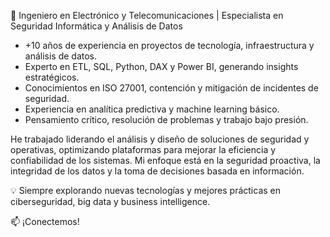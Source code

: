 🚀 Ingeniero en Electrónico y Telecomunicaciones | Especialista en Seguridad Informática y Análisis de Datos

* +10 años de experiencia en proyectos de tecnología, infraestructura y análisis de datos.
* Experto en ETL, SQL, Python, DAX y Power BI, generando insights estratégicos.
* Conocimientos en ISO 27001, contención y mitigación de incidentes de seguridad.
* Experiencia en analítica predictiva y machine learning básico.
* Pensamiento crítico, resolución de problemas y trabajo bajo presión.

He trabajado liderando el análisis y diseño de soluciones de seguridad y operativas, optimizando plataformas para mejorar la eficiencia y confiabilidad de los sistemas. Mi enfoque está en la seguridad proactiva, la integridad de los datos y la toma de decisiones basada en información.

💡 Siempre explorando nuevas tecnologías y mejores prácticas en ciberseguridad, big data y business intelligence.

📫 ¡Conectemos!
